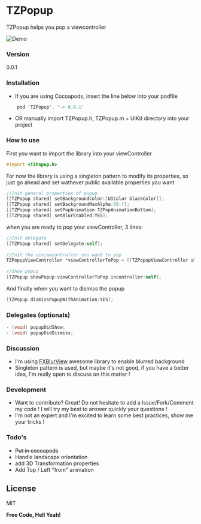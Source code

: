 # TZPopup

TZPopup helps you pop a viewcontroller

![Demo](http://havocked.github.io/TZPopupExample.gif)


### Version
0.0.1

### Installation

- If you are using Cocoapods, insert the line below into your podfile

```objectivec
    pod 'TZPopup', '~> 0.0.1'
```
- OR manually import TZPopup.h, TZPopup.m + UIKit directory into your project

### How to use

First you want to import the library into your viewController
```objective-c
#import <TZPopup.h>
```
For now the library is using a singleton pattern to modify its properties, so just go ahead and set wathever public available properties you want
```objective-c
//Init general properties of popup
[[TZPopup shared] setBackgroundColor:[UIColor blackColor]];
[[TZPopup shared] setBackgroundMaxAlpha:50.f];
[[TZPopup shared] setPopAnimation:TZPopAnimationBottom];
[[TZPopup shared] setBlurEnabled:YES];
```

when you are ready to pop your viewController, 3 lines:

```objective-c
//Init delegate
[[TZPopup shared] setDelegate:self];
    
//Init the uiviewcontroller you want to pop
TZPopupViewController *viewControllerToPop = [[TZPopupViewController alloc] initWithNibName:@"TZPopupViewController" bundle:nil];
    
//Show popup
[TZPopup showPopup:viewControllerToPop incontroller:self];
```

And finally when you want to dismiss the popup
```objective-c
[TZPopup dismissPopupWithAnimation:YES];
```


### Delegates (optionals)
```objective-c
- (void) popupDidShow;
- (void) popupDidDismiss;
```

### Discussion
- I'm using [FXBlurView](https://github.com/user/repo/blob/branch/other_file.md) awesome library to enable blurred background
- Singleton pattern is used, but maybe it's not good, if you have a better idea, I'm really open to discuss on this matter !

### Development

- Want to contribute? Great! Do not hesitate to add a Issue/Fork/Comment my code ! I will try my best to answer quickly your questions !
- I'm not an expert and I'm excited to learn some best practices, show me your tricks !


### Todo's

 - ~~Put in cocoapods~~
 - Handle landscape orientation
 - add 3D Transformation properties
 - Add Top / Left "from" animation 

License
----
MIT


**Free Code, Hell Yeah!**